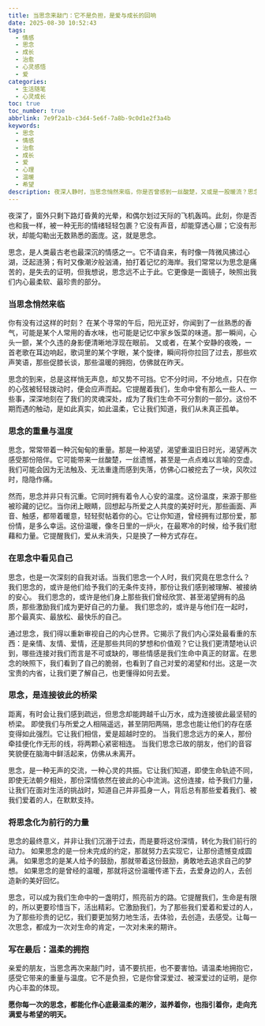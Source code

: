 ```yaml
---
title: 当思念来敲门：它不是负担，是爱与成长的回响
date: 2025-08-30 10:52:43
tags:
  - 情感
  - 思念
  - 成长
  - 治愈
  - 心灵感悟
  - 爱
categories:
  - 生活随笔
  - 心灵成长
toc: true
toc_number: true
abbrlink: 7e9f2a1b-c3d4-5e6f-7a8b-9c0d1e2f3a4b
keywords:
  - 思念
  - 情感
  - 治愈
  - 成长
  - 爱
  - 心理
  - 温暖
  - 希望
description: 夜深人静时，当思念悄然来临，你是否曾感到一丝酸楚，又或是一股暖流？思念，并非总是沉重的负担，它更是我们内心深处爱与连接的证明。这篇文章将带你走进思念的温柔世界，探索它如何成为我们成长路上的指引，以及如何将这份深情化为前行的力量，让心灵在每一次回望中，都能找到温暖与希望。
---
```


夜深了，窗外只剩下路灯昏黄的光晕，和偶尔划过天际的飞机轰鸣。此刻，你是否也和我一样，被一种无形的情绪轻轻包裹？它没有声音，却能穿透心扉；它没有形状，却能勾勒出无数熟悉的面庞。这，就是思念。

思念，是人类最古老也最深沉的情感之一。它不请自来，有时像一阵微风拂过心湖，泛起涟漪；有时又像潮汐般汹涌，拍打着记忆的海岸。我们常常以为思念是痛苦的，是失去的证明，但我想说，思念远不止于此。它更像是一面镜子，映照出我们内心最柔软、最珍贵的部分。

### 当思念悄然来临

你有没有过这样的时刻？
在某个寻常的午后，阳光正好，你闻到了一丝熟悉的香气，可能是某个人常用的香水味，也可能是记忆中家乡饭菜的味道。那一瞬间，心头一颤，某个久违的身影便清晰地浮现在眼前。
又或者，在某个安静的夜晚，一首老歌在耳边响起，歌词里的某个字眼，某个旋律，瞬间将你拉回了过去，那些欢声笑语，那些促膝长谈，那些温暖的拥抱，仿佛就在昨天。

思念的到来，总是这样悄无声息，却又势不可挡。它不分时间，不分地点，只在你的心弦被轻轻拨动时，便会应声而起。它提醒着我们，生命中曾有那么一些人、一些事，深深地刻在了我们的灵魂深处，成为了我们生命不可分割的一部分。这份不期而遇的触动，是如此真实，如此温柔，它让我们知道，我们从未真正孤单。

### 思念的重量与温度

思念，常常带着一种沉甸甸的重量。那是一种渴望，渴望重温旧日时光，渴望再次感受那份陪伴。它可能带来一丝酸楚，一丝遗憾，甚至是一点点难以言喻的空虚。我们可能会因为无法触及、无法重逢而感到失落，仿佛心口被挖去了一块，风吹过时，隐隐作痛。

然而，思念并非只有沉重。它同时拥有着令人心安的温度。这份温度，来源于那些被珍藏的记忆。当你闭上眼睛，回想起与所爱之人共度的美好时光，那些画面、声音、触感，都带着暖意，轻轻熨帖着你的心。它让你知道，曾经拥有过那份爱，那份情，是多么幸运。这份温暖，像冬日里的一炉火，在最寒冷的时候，给予我们慰藉和力量。它提醒我们，爱从未消失，只是换了一种方式存在。

### 在思念中看见自己

思念，也是一次深刻的自我对话。当我们思念一个人时，我们究竟在思念什么？
我们思念的，或许是他们给予我们的无条件支持，那份让我们感到被理解、被接纳的安心。
我们思念的，或许是他们身上那些我们曾经欣赏、甚至渴望拥有的品质，那些激励我们成为更好自己的力量。
我们思念的，或许是与他们在一起时，那个最真实、最放松、最快乐的自己。

通过思念，我们得以重新审视自己的内心世界。它揭示了我们内心深处最看重的东西：是亲情、友情、爱情，还是那些共同的梦想和价值观？它让我们更清楚地认识到，哪些连接对我们而言是不可或缺的，哪些情感是我们生命中真正的财富。在思念的映照下，我们看到了自己的脆弱，也看到了自己对爱的渴望和付出。这是一次宝贵的内省，让我们更了解自己，也更懂得如何去爱。

### 思念，是连接彼此的桥梁

距离，有时会让我们感到疏远，但思念却能跨越千山万水，成为连接彼此最坚韧的桥梁。
即使我们与所爱之人相隔遥远，甚至阴阳两隔，思念也能让他们的存在感变得如此强烈。它让我们相信，爱是超越时空的。
当我们思念远方的亲人，那份牵挂便化作无形的线，将两颗心紧密相连。
当我们思念已故的朋友，他们的音容笑貌便在脑海中鲜活起来，仿佛从未离开。

思念，是一种无声的交流，一种心灵的共振。它让我们知道，即使生命轨迹不同，即使无法朝夕相处，那份深情依然在彼此的心中流淌。这份连接，给予我们力量，让我们在面对生活的挑战时，知道自己并非孤身一人，背后总有那些爱着我们、被我们爱着的人，在默默支持。

### 将思念化为前行的力量

思念的最终意义，并非让我们沉溺于过去，而是要将这份深情，转化为我们前行的动力。
如果思念的是一份未完成的约定，那就努力去实现它，让那份遗憾变成圆满。
如果思念的是某人给予的鼓励，那就带着这份鼓励，勇敢地去追求自己的梦想。
如果思念的是曾经的温暖，那就将这份温暖传递下去，去爱身边的人，去创造新的美好回忆。

思念，可以成为我们生命中的一盏明灯，照亮前方的路。它提醒我们，生命是有限的，所以更要珍惜当下，活出精彩。它激励我们，为了那些我们爱着和爱过的人，为了那些珍贵的记忆，我们要更加努力地生活，去体验，去创造，去感受。让每一次思念，都成为一次对生命的肯定，一次对未来的期许。

### 写在最后：温柔的拥抱

亲爱的朋友，当思念再次来敲门时，请不要抗拒，也不要害怕。请温柔地拥抱它，感受它带来的重量与温度。它不是负担，它是你曾深爱过、被深爱过的证明，是你内心丰盈的体现。

**愿你每一次的思念，都能化作心底最温柔的潮汐，滋养着你，也指引着你，走向充满爱与希望的明天。**